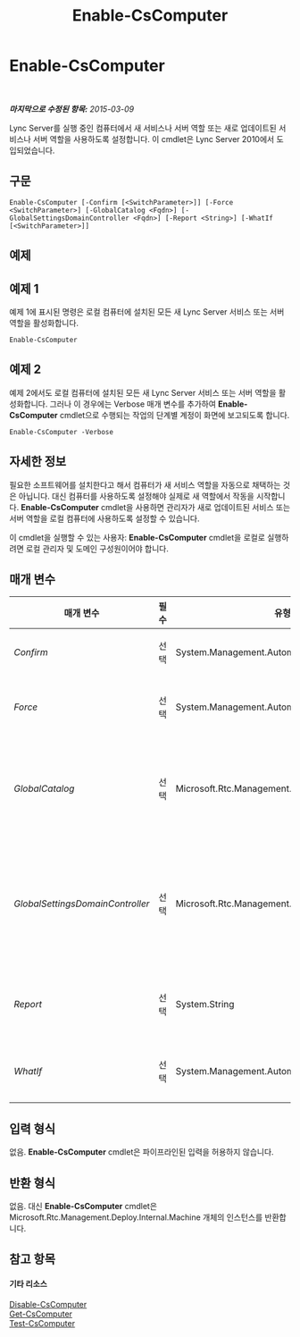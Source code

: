 ﻿---
title: Enable-CsComputer
TOCTitle: Enable-CsComputer
ms:assetid: ac014030-4cd0-4503-b70e-12ab5b0ec34b
ms:mtpsurl: https://technet.microsoft.com/ko-kr/library/Gg412815(v=OCS.15)
ms:contentKeyID: 49304695
ms.date: 08/24/2015
mtps_version: v=OCS.15
ms.translationtype: HT
---

# Enable-CsComputer

 

_**마지막으로 수정된 항목:** 2015-03-09_

Lync Server를 실행 중인 컴퓨터에서 새 서비스나 서버 역할 또는 새로 업데이트된 서비스나 서버 역할을 사용하도록 설정합니다. 이 cmdlet은 Lync Server 2010에서 도입되었습니다.

## 구문

    Enable-CsComputer [-Confirm [<SwitchParameter>]] [-Force <SwitchParameter>] [-GlobalCatalog <Fqdn>] [-GlobalSettingsDomainController <Fqdn>] [-Report <String>] [-WhatIf [<SwitchParameter>]]

## 예제

## 예제 1

예제 1에 표시된 명령은 로컬 컴퓨터에 설치된 모든 새 Lync Server 서비스 또는 서버 역할을 활성화합니다.

    Enable-CsComputer

## 예제 2

예제 2에서도 로컬 컴퓨터에 설치된 모든 새 Lync Server 서비스 또는 서버 역할을 활성화합니다. 그러나 이 경우에는 Verbose 매개 변수를 추가하여 **Enable-CsComputer** cmdlet으로 수행되는 작업의 단계별 계정이 화면에 보고되도록 합니다.

    Enable-CsComputer -Verbose

## 자세한 정보

필요한 소프트웨어를 설치한다고 해서 컴퓨터가 새 서비스 역할을 자동으로 채택하는 것은 아닙니다. 대신 컴퓨터를 사용하도록 설정해야 실제로 새 역할에서 작동을 시작합니다. **Enable-CsComputer** cmdlet을 사용하면 관리자가 새로 업데이트된 서비스 또는 서버 역할을 로컬 컴퓨터에 사용하도록 설정할 수 있습니다.

이 cmdlet을 실행할 수 있는 사용자: **Enable-CsComputer** cmdlet을 로컬로 실행하려면 로컬 관리자 및 도메인 구성원이어야 합니다.

## 매개 변수


<table>
<colgroup>
<col style="width: 25%" />
<col style="width: 25%" />
<col style="width: 25%" />
<col style="width: 25%" />
</colgroup>
<thead>
<tr class="header">
<th>매개 변수</th>
<th>필수</th>
<th>유형</th>
<th>설명</th>
</tr>
</thead>
<tbody>
<tr class="odd">
<td><p><em>Confirm</em></p></td>
<td><p>선택</p></td>
<td><p>System.Management.Automation.SwitchParameter</p></td>
<td><p>명령을 실행하기 전에 확인 메시지를 표시합니다.</p></td>
</tr>
<tr class="even">
<td><p><em>Force</em></p></td>
<td><p>선택</p></td>
<td><p>System.Management.Automation.SwitchParameter</p></td>
<td><p>명령을 실행할 때 발생할 수 있는 심각하지 않은 오류 메시지를 표시하지 않습니다.</p></td>
</tr>
<tr class="odd">
<td><p><em>GlobalCatalog</em></p></td>
<td><p>선택</p></td>
<td><p>Microsoft.Rtc.Management.Deploy.Fqdn</p></td>
<td><p>도메인에 있는 전역 카탈로그 서버의 FQDN(정규화된 도메인 이름)입니다. 사용자 도메인의 계정을 가진 컴퓨터에서 <strong>Enable-CsComputer</strong> cmdlet을 실행하는 경우 이 매개 변수가 필요하지 않습니다.</p></td>
</tr>
<tr class="even">
<td><p><em>GlobalSettingsDomainController</em></p></td>
<td><p>선택</p></td>
<td><p>Microsoft.Rtc.Management.Deploy.Fqdn</p></td>
<td><p>전역 설정이 저장된 도메인 컨트롤러의 FQDN입니다. 전역 설정이 Active Directory의 시스템 컨테이너에 저장되는 경우 이 매개 변수는 루트 도메인 컨트롤러를 가리켜야 합니다. 전역 설정이 구성 컨테이너에 저장된 경우 아무 도메인 컨트롤러나 사용할 수 있으며 이 매개 변수는 생략해도 됩니다.</p></td>
</tr>
<tr class="odd">
<td><p><em>Report</em></p></td>
<td><p>선택</p></td>
<td><p>System.String</p></td>
<td><p>cmdlet이 실행될 때 만들어지는 로그 파일의 파일 경로를 지정하는 데 사용됩니다 (예: -Report &quot;C:\Logs\EnableComputer.html&quot;).</p></td>
</tr>
<tr class="even">
<td><p><em>WhatIf</em></p></td>
<td><p>선택</p></td>
<td><p>System.Management.Automation.SwitchParameter</p></td>
<td><p>명령을 실제로 실행하지 않고도 명령이 실행될 경우 발생할 수 있는 현상을 설명합니다.</p></td>
</tr>
</tbody>
</table>


## 입력 형식

없음. **Enable-CsComputer** cmdlet은 파이프라인된 입력을 허용하지 않습니다.

## 반환 형식

없음. 대신 **Enable-CsComputer** cmdlet은 Microsoft.Rtc.Management.Deploy.Internal.Machine 개체의 인스턴스를 반환합니다.

## 참고 항목

#### 기타 리소스

[Disable-CsComputer](disable-cscomputer.md)  
[Get-CsComputer](get-cscomputer.md)  
[Test-CsComputer](test-cscomputer.md)

